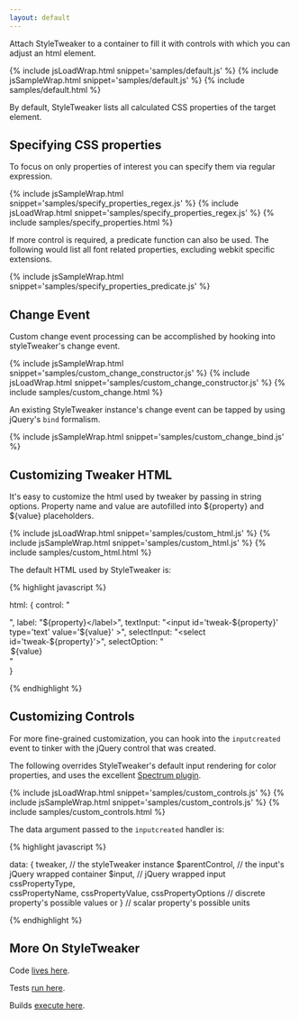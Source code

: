 ```yaml
---
layout: default
---
```


Attach StyleTweaker to a container to fill it with controls with which you can adjust an html element.

{% include jsLoadWrap.html snippet='samples/default.js' %}
{% include jsSampleWrap.html snippet='samples/default.js' %}
{% include samples/default.html %}

By default, StyleTweaker lists all calculated CSS properties of the target element.  

## Specifying CSS properties

To focus on only properties of interest you can specify them via regular expression.

{% include jsSampleWrap.html snippet='samples/specify_properties_regex.js' %}
{% include jsLoadWrap.html snippet='samples/specify_properties_regex.js' %}
{% include samples/specify_properties.html %}

If more control is required, a predicate function can also be used.  The following would list all font related properties, excluding webkit specific extensions.

{% include jsSampleWrap.html snippet='samples/specify_properties_predicate.js' %}

## Change Event

Custom change event processing can be accomplished by hooking into styleTweaker's change event. 

{% include jsSampleWrap.html snippet='samples/custom_change_constructor.js' %}
{% include jsLoadWrap.html snippet='samples/custom_change_constructor.js' %}
{% include samples/custom_change.html %}

An existing StyleTweaker instance's change event can be tapped by using jQuery's ```bind``` formalism.

{% include jsSampleWrap.html snippet='samples/custom_change_bind.js' %}

## Customizing Tweaker HTML

It's easy to customize the html used by tweaker by passing in string options.  Property name and value are autofilled into ${property} and ${value} placeholders.

{% include jsLoadWrap.html snippet='samples/custom_html.js' %}
{% include jsSampleWrap.html snippet='samples/custom_html.js' %}
{% include samples/custom_html.html %}

The default HTML used by StyleTweaker is: 

{% highlight javascript %}

  html: {
    control:      "<div class='tweaker-control tweak-${property}'></div>", 
    label:        "<label for='tweak-${property}'>${property}</label>", 
    textInput:    "<input id='tweak-${property}' type='text' value='${value}' >", 
    selectInput:  "<select id='tweak-${property}'></select>", 
    selectOption: "<option value='${value}'>${value}</option>"  
  }

{% endhighlight %}

## Customizing Controls

For more fine-grained customization, you can hook into the ```inputcreated``` event to tinker with 
the jQuery control that was created.

The following overrides StyleTweaker's default input rendering for color properties, and uses the excellent [Spectrum plugin](https://bgrins.github.io/spectrum/).

{% include jsLoadWrap.html snippet='samples/custom_controls.js' %}
{% include jsSampleWrap.html snippet='samples/custom_controls.js' %}
{% include samples/custom_controls.html %}

The data argument passed to the ```inputcreated``` handler is: 

{% highlight javascript %}

  data: {
    tweaker,            // the styleTweaker instance
    $parentControl,     // the input's jQuery wrapped container
    $input,             // jQuery wrapped input
    cssPropertyType,  
    cssPropertyName,
    cssPropertyValue,
    cssPropertyOptions  // discrete property's possible values or
  }                     // scalar property's possible units

{% endhighlight %}

## More On StyleTweaker

Code [lives here](https://github.com/NetsydeMiro/jquery-ui-styleTweaker).

Tests [run here]({{site.baseurl}}/tests/).

Builds [execute here](https://travis-ci.org/NetsydeMiro/jquery-ui-styleTweaker).

